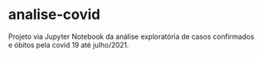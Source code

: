 # analise-covid

Projeto via Jupyter Notebook da análise exploratória de casos confirmados e óbitos pela covid 19 até julho/2021.
